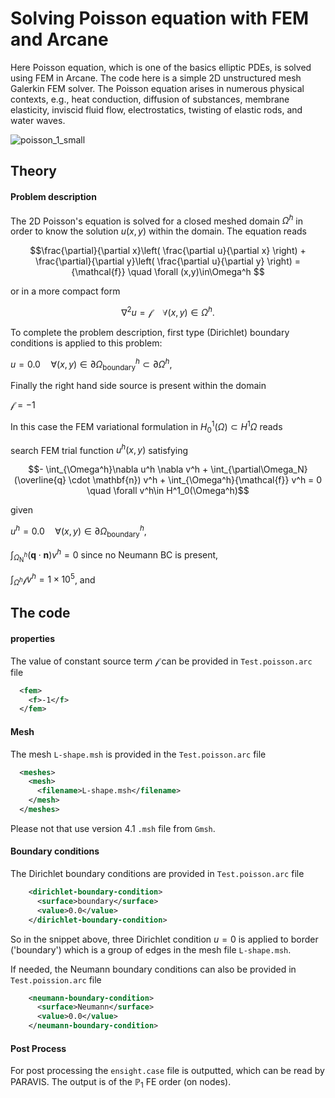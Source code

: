 # Solving Poisson equation with FEM and Arcane #

Here Poisson equation, which is one of the basics elliptic PDEs, is solved using FEM in Arcane. The code here is a simple 2D unstructured mesh Galerkin FEM solver. The Poisson equation arises in numerous physical contexts, e.g., heat conduction, diffusion of substances, membrane elasticity,  inviscid fluid flow, electrostatics, twisting of elastic rods, and water waves.


![poisson_1_small](https://github.com/arcaneframework/arcanefem/assets/52162083/2864be45-1e21-47be-90df-db1fbfc7bee8)

## Theory ##

#### Problem description ####

The 2D Poisson's equation is solved for a closed meshed domain $\Omega^h$ in order to know the solution $u(x,y)$ within the domain. The equation reads

$$\frac{\partial}{\partial x}\left( \frac{\partial u}{\partial x} \right) + \frac{\partial}{\partial y}\left( \frac{\partial u}{\partial y} \right) = {\mathcal{f}}   \quad \forall (x,y)\in\Omega^h $$

or in a more compact form

$$\nabla^2 u = {\mathcal{f}} \quad \forall (x,y)\in\Omega^h.$$



To complete the problem description,   first type (Dirichlet) boundary conditions is applied to this problem:

$u = 0.0 \quad \forall(x,y)\in\partial\Omega^h_{\text{boundary}}\subset\partial \Omega^h,$

Finally the right hand side source is present within the domain

${\mathcal{f}}=-1$



In this case  the FEM variational formulation in $H^1_{0}(\Omega) \subset H^1{\Omega}$  reads

search FEM trial function $u^h(x,y)$ satisfying

$$- \int_{\Omega^h}\nabla u^h \nabla  v^h + \int_{\partial\Omega_N} (\overline{q} \cdot \mathbf{n}) v^h + \int_{\Omega^h}{\mathcal{f}} v^h = 0 \quad \forall v^h\in H^1_0(\Omega^h)$$

given

$u^h=0.0 \quad \forall (x,y)\in\partial\Omega^h_{\text{boundary}}$,

$\int_{\Omega^h_{\text{N}}}(\mathbf{q} \cdot \mathbf{n}) v^h=0$ since no Neumann BC is present,

$\int_{\Omega^h}{\mathcal{f}} v^h=1\times10^5$, and

## The code ##

#### properties ###

The value of constant source term $\mathcal{f}$  can be provided in  `Test.poisson.arc` file

```xml
  <fem>
    <f>-1</f>
  </fem>
```

#### Mesh ####

The mesh `L-shape.msh` is provided in the `Test.poisson.arc` file

```xml
  <meshes>
    <mesh>
      <filename>L-shape.msh</filename>
    </mesh>
  </meshes>
```

Please not that use version 4.1 `.msh` file from `Gmsh`.

#### Boundary conditions ####

The Dirichlet boundary conditions  are provided in `Test.poisson.arc` file

```xml
    <dirichlet-boundary-condition>
      <surface>boundary</surface>
      <value>0.0</value>
    </dirichlet-boundary-condition>
```

So in the snippet above, three Dirichlet condition $u=0$ is  applied to border ('boundary') which is a group of edges in the mesh file `L-shape.msh`.

If needed, the Neumann  boundary conditions  can also be provided in `Test.poission.arc` file

```xml
    <neumann-boundary-condition>
      <surface>Neumann</surface>
      <value>0.0</value>
    </neumann-boundary-condition>
```



#### Post Process ####

For post processing the `ensight.case` file is outputted, which can be read by PARAVIS. The output is of the $\mathbb{P}_1$ FE order (on nodes).
